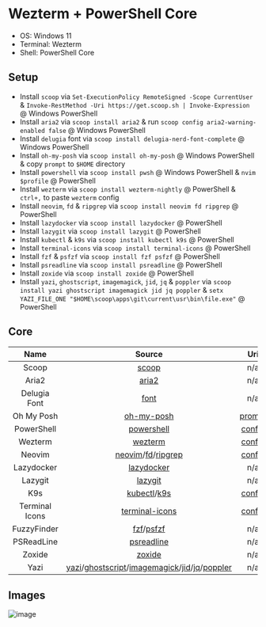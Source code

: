 # Wezterm + PowerShell Core

- OS: Windows 11
- Terminal: Wezterm
- Shell: PowerShell Core

## Setup

- Install `scoop` via `Set-ExecutionPolicy RemoteSigned -Scope CurrentUser` & `Invoke-RestMethod -Uri https://get.scoop.sh | Invoke-Expression` @ Windows PowerShell
- Install `aria2` via `scoop install aria2` & run `scoop config aria2-warning-enabled false` @ Windows PowerShell
- Install `delugia` font via `scoop install delugia-nerd-font-complete` @ Windows PowerShell
- Install `oh-my-posh` via `scoop install oh-my-posh` @ Windows PowerShell & copy `prompt` to `$HOME` directory
- Install `powershell` via `scoop install pwsh` @ Windows PowerShell & `nvim $profile` @ PowerShell
- Install `wezterm` via `scoop install wezterm-nightly` @ PowerShell & `ctrl+,` to paste `wezterm` config
- Install `neovim`, `fd` & `ripgrep` via `scoop install neovim fd ripgrep` @ PowerShell
- Install `lazydocker` via `scoop install lazydocker` @ PowerShell
- Install `lazygit` via `scoop install lazygit` @ PowerShell
- Install `kubectl` & `k9s` via `scoop install kubectl k9s` @ PowerShell
- Install `terminal-icons` via `scoop install terminal-icons` @ PowerShell
- Install `fzf` & `psfzf` via `scoop install fzf psfzf` @ PowerShell
- Install `psreadline` via `scoop install psreadline` @ PowerShell
- Install `zoxide` via `scoop install zoxide` @ PowerShell
- Install `yazi`, `ghostscript`, `imagemagick`, `jid`, `jq` & `poppler` via `scoop install yazi ghostscript imagemagick jid jq poppler` & `setx YAZI_FILE_ONE "$HOME\scoop\apps\git\current\usr\bin\file.exe"` @ PowerShell

## Core

|      Name      |                                                                                                                                     Source                                                                                                                                     |                                                     Uri                                                      |
| :------------: | :----------------------------------------------------------------------------------------------------------------------------------------------------------------------------------------------------------------------------------------------------------------------------: | :----------------------------------------------------------------------------------------------------------: |
|     Scoop      |                                                                                                                           [scoop](https://scoop.sh)                                                                                                                            |                                                     n/a                                                      |
|     Aria2      |                                                                                                                    [aria2](https://github.com/aria2/aria2)                                                                                                                     |                                                     n/a                                                      |
|  Delugia Font  |                                                                                                                 [font](https://github.com/adam7/delugia-code)                                                                                                                  |                                                     n/a                                                      |
|   Oh My Posh   |                                                                                                           [oh-my-posh](https://github.com/JanDeDobbeleer/oh-my-posh)                                                                                                           |        [prompt](https://github.com/mezdelex/WeztermPowershellCoreConfig/blob/main/.mezdelex.omp.json)        |
|   PowerShell   |                                                                                                             [powershell](https://github.com/PowerShell/PowerShell)                                                                                                             | [config](https://github.com/mezdelex/WeztermPowershellCoreConfig/blob/main/Microsoft.PowerShell_profile.ps1) |
|    Wezterm     |                                                                                                                   [wezterm](https://github.com/wez/wezterm)                                                                                                                    |           [config](https://github.com/mezdelex/WeztermPowershellCoreConfig/blob/main/wezterm.lua)            |
|     Neovim     |                                                                        [neovim](https://github.com/neovim/neovim)/[fd](https://github.com/sharkdp/fd)/[ripgrep](https://github.com/BurntSushi/ripgrep)                                                                         |                              [config](https://github.com/mezdelex/NeovimConfig)                              |
|   Lazydocker   |                                                                                                           [lazydocker](https://github.com/jesseduffield/lazydocker)                                                                                                            |                                                     n/a                                                      |
|    Lazygit     |                                                                                                              [lazygit](https://github.com/jesseduffield/lazygit)                                                                                                               |                                                     n/a                                                      |
|      K9s       |                                                                                            [kubectl](https://github.com/kubernetes/kubectl)/[k9s](https://github.com/derailed/k9s)                                                                                             |                               [config](https://github.com/mezdelex/K9sConfig)                                |
| Terminal Icons |                                                                                                        [terminal-icons](https://github.com/devblackops/Terminal-Icons)                                                                                                         |                          [config](https://github.com/mezdelex/TerminalIconsConfig)                           |
|  FuzzyFinder   |                                                                                              [fzf](https://github.com/junegunn/fzf)/[psfzf](https://github.com/kelleyma49/PSFzf)                                                                                               |                                                     n/a                                                      |
|   PSReadLine   |                                                                                                             [psreadline](https://github.com/PowerShell/PSReadLine)                                                                                                             |                                                     n/a                                                      |
|     Zoxide     |                                                                                                                [zoxide](https://github.com/ajeetdsouza/zoxide)                                                                                                                 |                                                     n/a                                                      |
|      Yazi      | [yazi](https://github.com/sxyazi/yazi)/[ghostscript](https://www.ghostscript.com/)/[imagemagick](https://github.com/ImageMagick/ImageMagick)/[jid](https://github.com/simeji/jid)/[jq](https://github.com/jqlang/jq)/[poppler](https://gitlab.freedesktop.org/poppler/poppler) |                                                     n/a                                                      |

## Images

![image](https://github.com/user-attachments/assets/727c4743-6201-4c21-9e13-1a5f92dad071)
